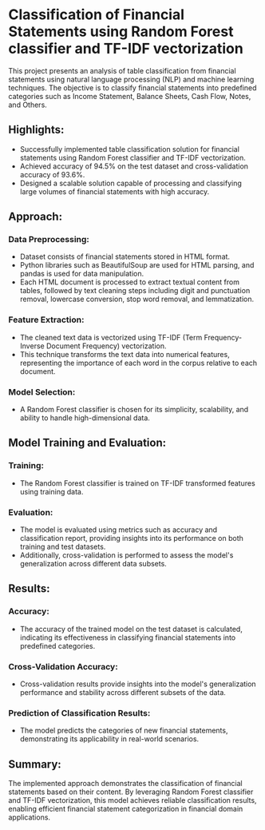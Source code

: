 # Classification of Financial Statements using Random Forest classifier and TF-IDF vectorization

  This project presents an analysis of table classification from financial statements using natural language processing (NLP) and machine learning techniques. The objective is to classify financial statements into predefined categories such as Income Statement, Balance Sheets, Cash Flow, Notes, and Others.

## Highlights:

- Successfully implemented table classification solution for financial statements using Random Forest classifier and TF-IDF vectorization.
- Achieved accuracy of 94.5% on the test dataset and cross-validation accuracy of 93.6%.
- Designed a scalable solution capable of processing and classifying large volumes of financial statements with high accuracy.

## Approach:

### Data Preprocessing:
- Dataset consists of financial statements stored in HTML format.
- Python libraries such as BeautifulSoup are used for HTML parsing, and pandas is used for data manipulation.
- Each HTML document is processed to extract textual content from tables, followed by text cleaning steps including digit and punctuation removal, lowercase conversion, stop word removal, and lemmatization.

### Feature Extraction:
- The cleaned text data is vectorized using TF-IDF (Term Frequency-Inverse Document Frequency) vectorization.
- This technique transforms the text data into numerical features, representing the importance of each word in the corpus relative to each document.

### Model Selection:
- A Random Forest classifier is chosen for its simplicity, scalability, and ability to handle high-dimensional data.

## Model Training and Evaluation:

### Training:
- The Random Forest classifier is trained on TF-IDF transformed features using training data.

### Evaluation:
- The model is evaluated using metrics such as accuracy and classification report, providing insights into its performance on both training and test datasets.
- Additionally, cross-validation is performed to assess the model's generalization across different data subsets.

## Results:

### Accuracy:
- The accuracy of the trained model on the test dataset is calculated, indicating its effectiveness in classifying financial statements into predefined categories.

### Cross-Validation Accuracy:
- Cross-validation results provide insights into the model's generalization performance and stability across different subsets of the data.

### Prediction of Classification Results:
- The model predicts the categories of new financial statements, demonstrating its applicability in real-world scenarios.

## Summary:

  The implemented approach demonstrates the classification of financial statements based on their content. By leveraging Random Forest classifier and TF-IDF vectorization, this model achieves reliable classification results, enabling efficient financial statement categorization in financial domain applications. 
